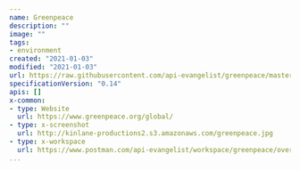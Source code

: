 ```yaml
---
name: Greenpeace
description: ""
image: ""
tags:
- environment
created: "2021-01-03"
modified: "2021-01-03"
url: https://raw.githubusercontent.com/api-evangelist/greenpeace/master/apis.json
specificationVersion: "0.14"
apis: []
x-common:
- type: Website
  url: https://www.greenpeace.org/global/
- type: x-screenshot
  url: http://kinlane-productions2.s3.amazonaws.com/greenpeace.jpg
- type: x-workspace
  url: https://www.postman.com/api-evangelist/workspace/greenpeace/overview
...
```

